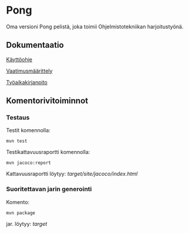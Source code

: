 # Pong

Oma versioni Pong pelistä, joka toimii Ohjelmistotekniikan harjoitustyönä.

## Dokumentaatio

[Käyttöohje](https://github.com/Jeeses313/ot-harjoitustyo/blob/master/dokumentaatio/kayttoohje.md)

[Vaatimusmäärittely](https://github.com/Jeeses313/ot-harjoitustyo/blob/master/dokumentaatio/vaatimusmaarittely.md)

[Työaikakirjanpito](https://github.com/Jeeses313/ot-harjoitustyo/blob/master/dokumentaatio/tyoaikakirjanpito.md)

## Komentorivitoiminnot

### Testaus

Testit komennolla:

```
mvn test
```

Testikattavuusraportti komennolla:

```
mvn jacoco:report
```

Kattavuusraportti löytyy: _target/site/jacoco/index.html_

### Suoritettavan jarin generointi

Komento:

```
mvn package
```

jar. löytyy: _target_

